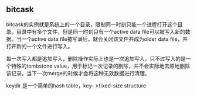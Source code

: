 ## bitcask

bitcask的实例就是系统上的一个目录，限制同一时刻只能一个进程打开这个目录。目录中有多个文件，但是同一时刻只有一个active data file可以被写入新的数据。当一个active data file被写满后，就会关闭该文件并成为older data file，并打开新的一个文件进行写入。

每一次写入都是追加写入，删除操作实际上也是一次追加写入，只不过写入的是一个特殊的tombstone value，用于标记一次记录的删除，并不会实际地去原地删除该记录。当下一次merge的时候才会将这种无效数据进行清理。

keydir 是一个简单的hash table，key- >fixed-size structure 